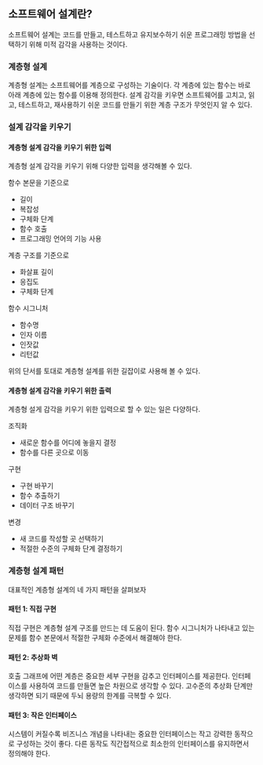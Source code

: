 ## 소프트웨어 설계란?

소프트웨어 설계는 코드를 만들고, 테스트하고 유지보수하기 쉬운 프로그래밍 방법을 선택하기 위해 미적 감각을 사용하는 것이다.

### 계층형 설계

계층형 설계는 소프트웨어를 계층으로 구성하는 기술이다. 각 계층에 있는 함수는 바로 아래 계층에 있는 함수를 이용해 정의한다. 설계 감각을 키우면 소프트웨어를 고치고, 읽고, 테스트하고, 재사용하기 쉬운 코드를 만들기 위한 계층 구조가 무엇인지 알 수 있다.

### 설계 감각을 키우기

#### 계층형 설계 감각을 키우기 위한 입력

계층형 설계 감각을 키우기 위해 다양한 입력을 생각해볼 수 있다.

함수 본문을 기준으로

- 길이
- 복잡성
- 구체화 단계
- 함수 호출
- 프로그래밍 언어의 기능 사용

계층 구조를 기준으로

- 화살표 길이
- 응집도
- 구체화 단계

함수 시그니처

- 함수명
- 인자 이름
- 인잣값
- 리턴값

위의 단서를 토대로 계층형 설계를 위한 길잡이로 사용해 볼 수 있다.

#### 계층형 설계 감각을 키우기 위한 출력

계층형 설게 감각을 키우기 위한 입력으로 할 수 있는 일은 다양하다.

조직화

- 새로운 함수를 어디에 놓을지 결정
- 함수를 다른 곳으로 이동

구현

- 구현 바꾸기
- 함수 추출하기
- 데이터 구조 바꾸기

변경

- 새 코드를 작성할 곳 선택하기
- 적절한 수준의 구체화 단계 결정하기

### 계층형 설계 패턴

대표적인 계층형 설계의 네 가지 패턴을 살펴보자

#### 패턴 1: 직접 구현

직접 구현은 계층형 설계 구조를 만드는 데 도움이 된다.
함수 시그니처가 나타내고 있는 문제를 함수 본문에서 적절한 구체화 수준에서 해결해야 한다.

#### 패턴 2: 추상화 벽

호출 그래프에 어떤 계층은 중요한 세부 구현을 감추고 인터페이스를 제공한다. 인터페이스를 사용하여 코드를 만들면 높은 차원으로 생각할 수 있다. 고수준의 추상화 단계만 생각하면 되기 때문에 두뇌 용량의 한계를 극복할 수 있다.

#### 패턴 3: 작은 인터페이스

시스템이 커질수록 비즈니스 개념을 나타내는 중요한 인터페이스는 작고 강력한 동작으로 구성하는 것이 좋다. 다른 동작도 직간접적으로 최소한의 인터페이스를 유지하면서 정의해야 한다.

